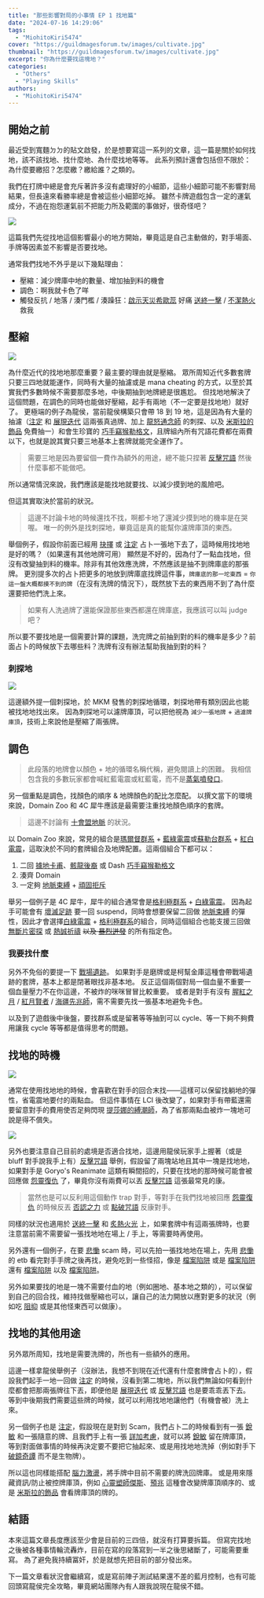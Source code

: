 ```yaml
---
title: "那些影響對局的小事情 EP 1 找地篇"
date: "2024-07-16 14:29:06"
tags:
  - "MiohitoKiri5474"
cover: "https://guildmagesforum.tw/images/cultivate.jpg"
thumbnail: "https://guildmagesforum.tw/images/cultivate.jpg"
excerpt: "你為什麼要找這塊地？"
categories:
  - "Others"
  - "Playing Skills"
authors:
  - "MiohitoKiri5474"
---
```


## 開始之前

最近受到寬麵ㄉㄉ的貼文啟發，於是想要寫這一系列的文章，這一篇是關於如何找地，該不該找地、找什麼地、為什麼找地等等。
此系列預計還會包括但不限於：為什麼要繳招？怎麼繳？繳給誰？之類的。

我們在打牌中總是會充斥著許多沒有處理好的小細節，這些小細節可能不影響對局結果，但長遠來看勝率總是會被這些小細節吃掉。
雖然卡牌遊戲包含一定的運氣成分，不過在抱怨運氣前不把能力所及範圍的事做好，很奇怪吧？

![](/images/fetch-lands.jpg)

這篇我們先從找地這個影響最小的地方開始，畢竟這是自己主動做的，對手場面、手牌等因素並不影響是否要找地。

通常我們找地不外乎是以下幾點理由：

- 壓縮：減少牌庫中地的數量、增加抽到料的機會
- 調色：啊我就卡色了咩
- 觸發反抗 / 地落 / 湊門檻 / 湊躁狂：[啟示天災希歐蕊](https://scryfall.com/card/dmu/107/sheoldred-the-apocalypse) 好痛 [送終一擊](https://scryfall.com/card/2xm/93/fatal-push) / [不潔熱火](https://scryfall.com/card/otc/182/unholy-heat) 救我

## 壓縮

![](https://guildmagesforum.tw/images/memes/where-is-my-land.jpg)

為什麼近代的找地地那麼重要？最主要的理由就是壓縮。
眾所周知近代多數套牌只要三四地就能運作，同時有大量的抽濾或是 mana cheating 的方式，以至於其實我們多數時候不需要那麼多地，中後期抽到地牌總是很尷尬。
但找地地解決了這個問題，在調色的同時也能做好壓縮，起手有兩地（不一定要是找地地）就好了。
更極端的例子為龍侯，當前龍侯構築只會帶 18 到 19 地，這是因為有大量的抽濾（[注定](https://scryfall.com/card/otc/107/preordain) 和 [展現迭代](https://scryfall.com/card/otc/224/expressive-iteration) 這兩張真過牌、加上 [龍怒通念師](https://scryfall.com/card/mh2/121/dragons-rage-channeler) 的刺探、以及 [米斯拉的飾品](https://scryfall.com/card/2xm/274/mishras-bauble) 免費抽一）和會生珍寶的 [巧手竊猴勒格文](https://scryfall.com/card/mh2/138/ragavan-nimble-pilferer)，且牌組內所有咒語花費都在兩費以下，也就是說其實只要三地基本上套牌就能完全運作了。

> 需要三地是因為要留個一費作為額外的用途，總不能只捏著 [反擊咒語](https://scryfall.com/card/cmm/81/counterspell) 然後什麼事都不能做吧。

所以通常情況來說，我們應該是能找地就要找、以減少摸到地的風險吧。

但這其實取決於當前的狀況。

> 這邊不討論卡地的時候還找不找，啊都卡地了還減少摸到地的機率是在哭喔。
> 唯一的例外是找刺探地，畢竟這是真的能幫你濾牌庫頂的東西。

舉個例子，假設你前面已經用 [抉擇](https://scryfall.com/card/otc/104/opt) 或 [注定](https://scryfall.com/card/otc/107/preordain) 占卜一張地下去了，這時候用找地地是好的嗎？（如果還有其他地牌可用）
顯然是不好的，因為付了一點血找地，但沒有改變抽到料的機率。除非有其他效應洗牌，不然應該是抽不到牌庫底的那張牌。
更別提多次的占卜把更多的地放到牌庫底找牌這件事，`牌庫底的那一坨東西` = `你這一盤大概都摸不到的牌`（在沒有洗牌的情況下），既然放下去的東西用不到了為什麼還要把他們洗上來。

> 如果有人洗過牌了還能保證那些東西都還在牌庫底，我應該可以叫 judge 吧？

所以要不要找地是一個需要計算的課題，洗完牌之前抽到對的料的機率是多少？前面占卜的時候放下去哪些料？洗牌有沒有辦法幫助我抽到對的料？

### 刺探地

![](https://assetsio.gnwcdn.com/mtg-murders-at-karlov-manor-cards-surveil-lands.png?width=1200&height=1200&fit=bounds&quality=70&format=jpg&auto=webp)

這邊額外提一個刺探地，於 MKM 發售的刺探地循環，刺探地帶有類別因此也能被找地地找出來。
因為刺探地可以濾牌庫頂，可以把他視為 `減少一張地牌` + `過濾牌庫頂`，技術上來說他是壓縮了兩張牌。

## 調色

> 此段落的地牌會以顏色 + 地的循環名稱代稱，避免閱讀上的困難。
> 我相信包含我的多數玩家都會喊紅藍電震或紅藍電，而不是[蒸氣噴發口](https://scryfall.com/card/rvr/288/steam-vents)。

另一個重點是調色，找顏色的順序 & 地牌顏色的配比怎麼配。
以撰文當下的環境來說，Domain Zoo 和 4C 犀牛應該是最需要注重找地顏色順序的套牌。

> 這邊不討論有 [十會盟地脈](https://scryfall.com/card/mkm/217/leyline-of-the-guildpact) 的狀況。

以 Domain Zoo 來說，常見的組合是[瑪爾督群系](https://scryfall.com/card/iko/253/savai-triome) + [藍綠電震](https://scryfall.com/card/rvr/275/breeding-pool)或[蘇勒台群系](https://scryfall.com/card/iko/259/zagoth-triome) + [紅白電震](https://scryfall.com/card/rvr/285/sacred-foundry)，這取決於不同的套牌組合及地牌配置。這兩個組合下都可以：

1. 二回 [據地卡甫](https://scryfall.com/card/mh2/216/territorial-kavu)、[骸龍後裔](https://scryfall.com/card/mh2/234/scion-of-draco) 或 Dash [巧手竊猴勒格文](https://scryfall.com/card/mh2/138/ragavan-nimble-pilferer)
2. 湊齊 Domain
3. 一定夠 [地脈束縛](https://scryfall.com/card/dmu/24/leyline-binding) + [頑固拒斥](https://scryfall.com/card/ktk/56/stubborn-denial)

舉另一個例子是 4C 犀牛，犀牛的組合通常會是[格利極群系](https://scryfall.com/card/snc/260/xanders-lounge) + [白綠電震](https://scryfall.com/card/rvr/290/temple-garden)。
因為起手可能會有 [壞滅足跡](https://scryfall.com/card/mh1/160/crashing-footfalls) 要一回 suspend，同時會想要保留二回做 [地脈束縛](https://scryfall.com/card/dmu/24/leyline-binding) 的彈性，因此才會選擇[白綠電震](https://scryfall.com/card/rvr/290/temple-garden) + [格利極群系](https://scryfall.com/card/snc/260/xanders-lounge)的組合，同時這個組合也能支援三回做 [無斷片密探](https://scryfall.com/card/mh2/292/shardless-agent) 或 [熱誠祈禱](https://scryfall.com/card/arb/1/ardent-plea) ~~以及 [暴烈迸發](https://scryfall.com/card/arb/63/violent-outburst)~~ 的所有指定色。

### 我要找什麼

另外不免俗的要提一下 [戰場遺跡](https://scryfall.com/card/moc/400/field-of-ruin)。
如果對手是磨牌或是柯幫金庫這種會帶戰場遺跡的套牌，基本上都是閉著眼找非基本地。
反正這個兩個對局一個血量不重要一個血量壓力不在你這邊，不被炸的咪咪冒冒比較重要。
或者是對手有沒有 [腥紅之月](https://scryfall.com/card/2xm/118/blood-moon) / [紅月賢者](https://scryfall.com/card/tsr/175/magus-of-the-moon) / [海疆先兆師](https://scryfall.com/card/mh3/63/harbinger-of-the-seas)，需不需要先找一張基本地避免卡色。

以及到了遊戲後中後盤，要找群系或是留著等等抽到可以 cycle、等一下夠不夠費用讓我 cycle 等等都是值得思考的問題。

## 找地的時機

![](https://guildmagesforum.tw/images/memes/tishanas-tidebinder-is-stone-rain.png)

通常在使用找地地的時候，會喜歡在對手的回合末找——這樣可以保留找躺地的彈性，省電震地要付的兩點血。
但這件事情在 LCI 後改變了，如果對手有帶藍還需要留意對手的費用使否足夠閃現 [提莎娜的縛潮師](https://scryfall.com/card/lci/81/tishanas-tidebinder)，為了省那兩點血被炸一塊地可說是得不償失。

![](https://guildmagesforum.tw/images/memes/counterspell-meme.jpg)

另外也要注意自己目前的處境是否適合找地，這邊用龍侯玩家手上握著（或是 bluff 對手說我手上有）[反擊咒語](https://scryfall.com/card/cmm/81/counterspell) 舉例，假設留了兩塊站地且其中一塊是找地地，如果對手是 Goryo's Reanimate 這類有瞬間招的，只要在找地的那時候可能會被回應做 [怨靈復仇](https://scryfall.com/card/uma/99/goryos-vengeance) 了，畢竟你沒有兩費可以丟 [反擊咒語](https://scryfall.com/card/cmm/81/counterspell) 這張最常見的康。

> 當然也是可以反利用這個動作 trap 對手，等對手在我們找地被回應 [怨靈復仇](https://scryfall.com/card/uma/99/goryos-vengeance) 的時候反丟 [否認之力](https://scryfall.com/card/2x2/50/force-of-negation) 或 [點破咒語](https://scryfall.com/card/2x2/63/spell-pierce) 反康對手。

同樣的狀況也適用於 [送終一擊](https://scryfall.com/card/2xm/93/fatal-push) 和 [炙熱火光](https://scryfall.com/card/wwk/90/searing-blaze) 上，如果套牌中有這兩張牌時，也要注意當前需不需要留一張找地地在場上 / 手上，等需要時再使用。

另外還有一個例子，在要 [悲慟](https://scryfall.com/card/mh2/87/grief) scam 時，可以先拍一張找地地在場上，先用 [悲慟](https://scryfall.com/card/mh2/87/grief) 的 etb 看完對手手牌之後再找，避免吃到一些怪招，像是 [檔案陷阱](https://scryfall.com/card/zen/41/archive-trap) 或是 [檔案陷阱](https://scryfall.com/card/zen/41/archive-trap) 還有 [檔案陷阱](https://scryfall.com/card/zen/41/archive-trap) 以及 [檔案陷阱](https://scryfall.com/card/zen/41/archive-trap)。

另外如果要找的地是一塊不需要付血的地（例如圈地、基本地之類的），可以保留到自己的回合找，維持找做壓縮也可以，讓自己的法力開放以應對更多的狀況（例如吃 [阻抑](https://scryfall.com/card/cns/108/stifle) 或是其他怪東西可以做康）。

## 找地的其他用途

另外眾所周知，找地是需要洗牌的，所也有一些額外的應用。

這邊一樣拿龍侯舉例子（沒辦法，我想不到現在近代還有什麼套牌會占卜的），假設我們起手一地一回做 [注定](https://scryfall.com/card/otc/107/preordain) 的時候，沒看到第二塊地，所以我們無論如何看到什麼都會把那兩張牌往下丟，即便他是 [展現迭代](https://scryfall.com/card/otc/224/expressive-iteration) 或 [反擊咒語](https://scryfall.com/card/cmm/81/counterspell) 也是要乖乖丟下去。
等到中後期我們需要這些牌的時候，就可以利用找地地讓他們（有機會被）洗上來。

另一個例子也是 [注定](https://scryfall.com/card/otc/107/preordain)，假設現在是對到 Scam，我們占卜二的時候看到有一張 [銳敏](https://scryfall.com/card/mh2/67/subtlety) 和一張隨意的牌、且我們手上有一張 [詳加考慮](https://scryfall.com/card/clu/84/consider)，就可以將 [銳敏](https://scryfall.com/card/mh2/67/subtlety) 留在牌庫頂，等到對面做事情的時候再決定要不要把它抽起來、或是用找地地洗掉（例如對手下 [破鏡奇譚](https://scryfall.com/card/neo/141/fable-of-the-mirror-breaker-reflection-of-kiki-jiki) 而不是生物牌）。

所以這也同樣能搭配 [腦力激盪](https://scryfall.com/card/mkc/96/brainstorm)，將手牌中目前不需要的牌洗回牌庫。
或是用來隱藏資訊/防止被控牌庫頂，例如 [心靈塑師傑斯](https://scryfall.com/card/2xm/56/jace-the-mind-sculptor)、[預兆](https://scryfall.com/card/c18/97/portent) 這種會改變牌庫頂順序的、或是 [米斯拉的飾品](https://scryfall.com/card/2xm/274/mishras-bauble) 會看牌庫頂的牌的。

## 結語

本來這篇文章長度應該至少會是目前的三四倍，就沒有打算要拆篇。
但寫完找地之後被各種事情輪流轟炸，目前在寫的段落寫到一半之後思緒斷了，可能需要重寫。
為了避免我持續冨奸，於是就想先把目前的部分發出來。

下一篇文章看狀況會繼續寫，或是寫前陣子測試結果還不差的藍月控制，也有可能回頭寫龍侯完全攻略，畢竟網站團隊內有人跟我說現在龍侯不錯。
